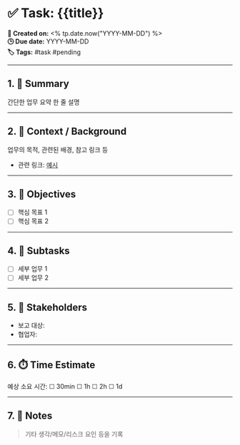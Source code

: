 # ✅ Task: {{title}}

**📅 Created on:** <% tp.date.now("YYYY-MM-DD") %>  
**🕒 Due date:** YYYY-MM-DD  
**🏷️ Tags:** #task #pending  

---

## 1. 🎯 Summary
간단한 업무 요약 한 줄 설명

---

## 2. 📌 Context / Background
업무의 목적, 관련된 배경, 참고 링크 등  
- 관련 링크: [예시](https://example.com)

---

## 3. 🎯 Objectives
- [ ] 핵심 목표 1
- [ ] 핵심 목표 2

---

## 4. 📂 Subtasks
- [ ] 세부 업무 1
- [ ] 세부 업무 2

---

## 5. 👥 Stakeholders
- 보고 대상: 
- 협업자: 

---

## 6. ⏱️ Time Estimate
예상 소요 시간:  ☐ 30min ☐ 1h ☐ 2h ☐ 1d

---

## 7. 🧠 Notes
> 기타 생각/메모/리스크 요인 등을 기록  
